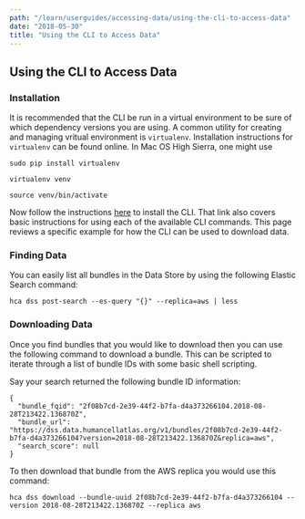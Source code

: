 ```yaml
---
path: "/learn/userguides/accessing-data/using-the-cli-to-access-data"
date: "2018-05-30"
title: "Using the CLI to Access Data"
---
```

## Using the CLI to Access Data
### Installation
It is recommended that the CLI be run in a virtual environment to be sure of which dependency versions you are using. A common utility for creating and managing vritual environment is `virtualenv`. Installation instructions for `virtualenv` can be found online. In Mac OS High Sierra, one might use

`sudo pip install virtualenv`

`virtualenv venv`

`source venv/bin/activate`

Now follow the instructions [here](https://hca.readthedocs.io/en/latest/) to install the CLI. That link also covers basic instructions for using each of the available CLI commands. This page reviews a specific example for how the CLI can be used to download data.

### Finding Data
You can easily list all bundles in the Data Store by using the following Elastic Search command:

    hca dss post-search --es-query "{}" --replica=aws | less
    

### Downloading Data
Once you find bundles that you would like to download then you can use the following command to download a bundle. This can be scripted to iterate through a list of bundle IDs with some basic shell scripting.

Say your search returned the following bundle ID information:

    {
      "bundle_fqid": "2f08b7cd-2e39-44f2-b7fa-d4a373266104.2018-08-28T213422.136870Z",
      "bundle_url": "https://dss.data.humancellatlas.org/v1/bundles/2f08b7cd-2e39-44f2-b7fa-d4a373266104?version=2018-08-28T213422.136870Z&replica=aws",
      "search_score": null
    }

To then download that bundle from the AWS replica you would use this command:

    hca dss download --bundle-uuid 2f08b7cd-2e39-44f2-b7fa-d4a373266104 --version 2018-08-28T213422.136870Z --replica aws



